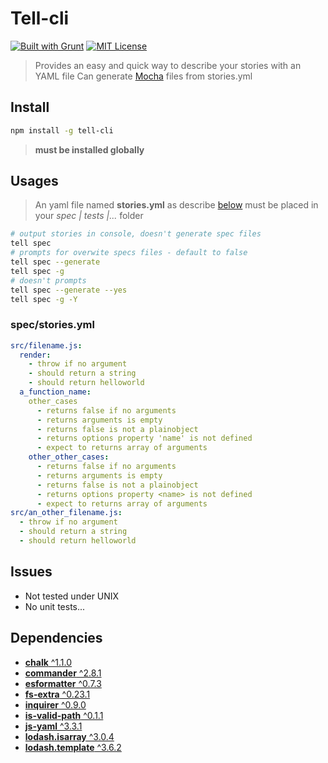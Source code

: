 # Tell-cli

[![Built with Grunt][grunt-img]](http://gruntjs.com/) [![MIT License][license-img]][license-url]

> Provides an easy and quick way to describe your stories with an YAML file
> Can generate [Mocha](https://mochajs.org) files from stories.yml<br>

## Install

```bash
npm install -g tell-cli
```

> **must be installed globally**

## Usages

> An yaml file named **stories.yml** as describe [below](#stories.yml) must be placed in your *spec | tests |...* folder

```bash
# output stories in console, doesn't generate spec files
tell spec
# prompts for overwite specs files - default to false
tell spec --generate
tell spec -g
# doesn't prompts
tell spec --generate --yes
tell spec -g -Y
```

<a name="stories.yml"></a>
### spec/stories.yml

```yml
src/filename.js:
  render:
    - throw if no argument
    - should return a string
    - should return helloworld
  a_function_name:
    other_cases
      - returns false if no arguments
      - returns arguments is empty
      - returns false is not a plainobject
      - returns options property 'name' is not defined
      - expect to returns array of arguments
    other_other_cases:
      - returns false if no arguments
      - returns arguments is empty
      - returns false is not a plainobject
      - returns options property <name> is not defined
      - expect to returns array of arguments
src/an_other_filename.js:
  - throw if no argument
  - should return a string
  - should return helloworld
```

## Issues

- Not tested under UNIX
- No unit tests...

## Dependencies

- [**chalk** ^1.1.0](https://www.npmjs.com/package/chalk)
- [**commander** ^2.8.1](https://www.npmjs.com/package/commander)
- [**esformatter** ^0.7.3](https://www.npmjs.com/package/esformatter)
- [**fs-extra** ^0.23.1](https://www.npmjs.com/package/fs-extra)
- [**inquirer** ^0.9.0](https://www.npmjs.com/package/inquirer)
- [**is-valid-path** ^0.1.1](https://www.npmjs.com/package/is-valid-path)
- [**js-yaml** ^3.3.1](https://www.npmjs.com/package/js-yaml)
- [**lodash.isarray** ^3.0.4](https://www.npmjs.com/package/lodash.isarray)
- [**lodash.template** ^3.6.2](https://www.npmjs.com/package/lodash.template)

[grunt-img]: https://cdn.gruntjs.com/builtwith.png
[license-img]: http://img.shields.io/badge/license-MIT-blue.svg?style=flat-square
[license-url]: LICENSE-MIT

[coverall-url]: https://coveralls.io/r/sixertoy/tell-cli
[coverall-img]: https://img.shields.io/coveralls/sixertoy/tell-cli.svg?style=flat-square

[travis-url]: https://travis-ci.org/sixertoy/tell-cli
[travis-img]: http://img.shields.io/travis/sixertoy/tell-cli.svg?style=flat-square
